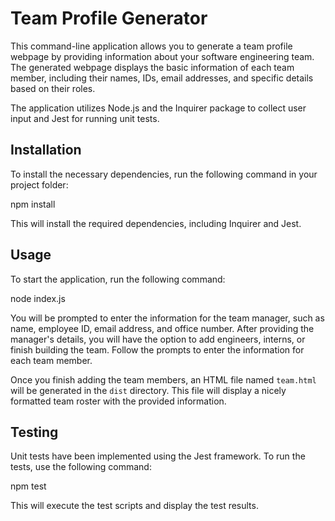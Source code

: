 # Team Profile Generator

This command-line application allows you to generate a team profile webpage by providing information about your software engineering team. The generated webpage displays the basic information of each team member, including their names, IDs, email addresses, and specific details based on their roles.

The application utilizes Node.js and the Inquirer package to collect user input and Jest for running unit tests.

## Installation

To install the necessary dependencies, run the following command in your project folder:

npm install


This will install the required dependencies, including Inquirer and Jest.

## Usage

To start the application, run the following command:

node index.js


You will be prompted to enter the information for the team manager, such as name, employee ID, email address, and office number. After providing the manager's details, you will have the option to add engineers, interns, or finish building the team. Follow the prompts to enter the information for each team member.

Once you finish adding the team members, an HTML file named `team.html` will be generated in the `dist` directory. This file will display a nicely formatted team roster with the provided information.

## Testing

Unit tests have been implemented using the Jest framework. To run the tests, use the following command:

npm test


This will execute the test scripts and display the test results.





